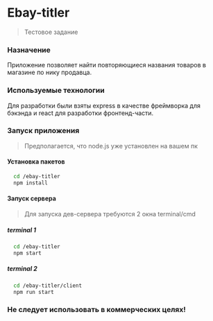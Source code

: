 # Ebay-titler
> Тестовое задание

### Назначение
Приложение позволяет найти повторяющиеся названия товаров в магазине по нику продавца.

### Используемые технологии
Для разработки были взяты express в качестве фреймворка для бэкэнда и react для разработки фронтенд-части.

### Запуск приложения

> Предполагается, что node.js уже установлен на вашем пк

#### Установка пакетов 

``` bash
  cd /ebay-titler
  npm install
```

#### Запуск сервера
> Для запуска дев-сервера требуются 2 окна terminal/cmd

##### terminal 1
``` bash
  cd /ebay-titler
  npm start
```

##### terminal 2
``` bash
  cd /ebay-titler/client
  npm run start
```

### Не следует использовать в коммерческих целях!
